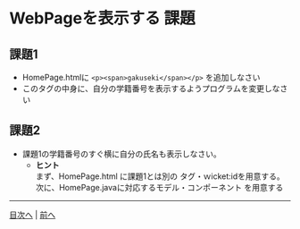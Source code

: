 # WebPageを表示する 課題

## 課題1

- HomePage.htmlに `<p><span>gakuseki</span></p>` を追加しなさい
- このタグの中身に、自分の学籍番号を表示するようプログラムを変更しなさい

## 課題2

- 課題1の学籍番号のすぐ横に自分の氏名も表示しなさい。
    - **ヒント**<br>
    まず、HomePage.html に課題1とは別の タグ・ｗicket:idを用意する。<br>
    次に、HomePage.javaに対応するモデル・コンポーネント を用意する


----

[目次へ](../README.md) | [前へ](./02.md)